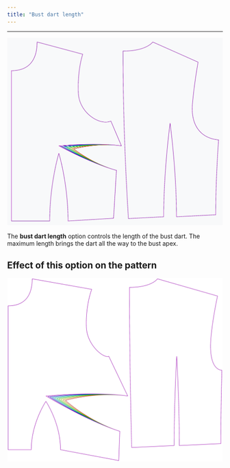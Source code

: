 ```yaml
---
title: "Bust dart length"
---
```


***

![The effect of the bust dart length option on the pattern](sample.png)

The **bust dart length** option controls the length of the bust dart.
The maximum length brings the dart all the way to the bust apex.

## Effect of this option on the pattern

![This image shows the effect of this option by superimposing several variants that have a different value for this option](bella_bustdartlength_sample.svg "Effect of this option on the pattern")
